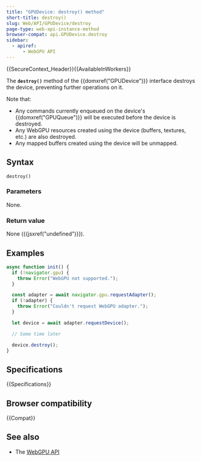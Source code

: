 ```yaml
---
title: "GPUDevice: destroy() method"
short-title: destroy()
slug: Web/API/GPUDevice/destroy
page-type: web-api-instance-method
browser-compat: api.GPUDevice.destroy
sidebar:
  - apiref:
      - WebGPU API
---
```


{{SecureContext_Header}}{{AvailableInWorkers}}

The **`destroy()`** method of the
{{domxref("GPUDevice")}} interface destroys the device, preventing further operations on it.

Note that:

- Any commands currently enqueued on the device's {{domxref("GPUQueue")}} will be executed before the device is destroyed.
- Any WebGPU resources created using the device (buffers, textures, etc.) are also destroyed.
- Any mapped buffers created using the device will be unmapped.

## Syntax

```js-nolint
destroy()
```

### Parameters

None.

### Return value

None ({{jsxref("undefined")}}).

## Examples

```js
async function init() {
  if (!navigator.gpu) {
    throw Error("WebGPU not supported.");
  }

  const adapter = await navigator.gpu.requestAdapter();
  if (!adapter) {
    throw Error("Couldn't request WebGPU adapter.");
  }

  let device = await adapter.requestDevice();

  // Some time later

  device.destroy();
}
```

## Specifications

{{Specifications}}

## Browser compatibility

{{Compat}}

## See also

- The [WebGPU API](/en-US/docs/Web/API/WebGPU_API)
